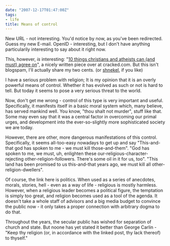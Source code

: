 ```yaml
---
date: "2007-12-17T01:47:00Z"
tags:
- life
title: Means of control
---
```


New URL - not interesting. You'd notice by now, as you've been redirected.
Guess my new E-mail. OpenID - interesting, but I don't have anything
particularily interesting to say about it right now.

This, however, _is_ interesting: "[10 things christians and atheists can (and
must) agree on][1]", a nicely written piece over at cracked.com. But this isn't
blogspam, I'll actually share my two cents. (or
[shnekel](http://www.shnekel.org/), if you like)

I have a serious problem with religion; It is my opinion that it is an overly
powerful means of control. Whether it has evolved as such or not is hard to
tell. But today it seems to pose a very serious threat to the world.

Now, don't get me wrong - control of this type is very important and useful.
Specifically, it manifests itself in a basic moral system which, many believe,
has served mankind well. You know, "thou shalt not murder", stuff like that.
Some may even say that it was a central factor in overcoming our primal urges,
and development into the ever-so-slightly more sophisticated society we are
today.

However, there are other, more dangerous manifestations of this control.
Specifically, it seems all-too-easy nowadays to get up and say "This-and-that
god has spoken to me - we must kill those-and-them". "God has spoken to me, we
must, uh, enlighten these our-religious-character-rejecting
other-religion-followers. There's some oil in it for us, too". "This land has
been promised to us this-and-that years ago, we must kill all
other-religion-dwellers".

Of course, the link here is politics. When used as a series of anecdotes,
morals, stories, hell - even as a way of life - religious is mostly harmless.
However, when a religious leader becomes a political figure, the temptation is
simply too great, and religion becomes used as a tool of the agenda. It doesn't
take a whole staff of advisors and a big media budget to convince the public
now - it only takes a proper connection with arbitrary dogma to do that.

Throughout the years, the secular public has wished for separation of church
and state. But noone has yet stated it better than George Carlin - "Keep thy
religion (or, in accordance with the linked post, thy lack thereof) to
thyself."

[1]: http://www.cracked.com/article_15663_god-fuse-10-things-christians-atheists-can-must-agree-on.html
